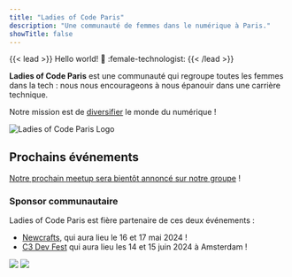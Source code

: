 ```yaml
---
title: "Ladies of Code Paris"
description: "Une communauté de femmes dans le numérique à Paris."
showTitle: false
---
```


{{< lead >}}
Hello world! :wave: :female-technologist:
{{< /lead >}}

  <div class="h-1 bg-gradient-to-r to-primary-500 via-secondary-500 from-ternary-500"></div>

<strong>Ladies of Code Paris</strong> est une communauté qui regroupe toutes les femmes dans la tech : nous nous encourageons à nous épanouir dans une carrière technique.

Notre mission est de <u>diversifier</u> le monde du numérique !


<div class="flex justify-center">
  <img class="object-contain h-48 w-96" src="/presse/LOC-logo-vect-no-margin.svg" alt="Ladies of Code Paris Logo">
</div>

## Prochains événements

[Notre prochain meetup sera bientôt annoncé sur notre groupe](https://www.meetup.com/fr-FR/ladies-of-code-paris/events) !
### Sponsor communautaire

Ladies of Code Paris est fière partenaire de ces deux événements :
- [Newcrafts](https://ncrafts.io/), qui aura lieu le 16 et 17 mai 2024 !
- [C3 Dev Fest](https://c3fest.com/) qui aura lieu les 14 et 15 juin 2024 à Amsterdam !

<div class="flex gap-4 justify-center">
  <a href="https://ncrafts.io/" target="_blank" rel="noopener" class="h-24 prose"><img class="object-contain w-24 h-24 m-0" src="partenaires/newcrafts.png" /></a>
  <a href="https://c3fest.com/" target="_blank" rel="noopener" class="prose h-24"><img class="object-contain h-24" src="partenaires/c3fest.png" /></a>
</div>



